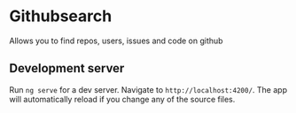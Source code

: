 # Githubsearch

Allows you to find repos, users, issues and code on github
## Development server

Run `ng serve` for a dev server. Navigate to `http://localhost:4200/`. The app will automatically reload if you change any of the source files.
